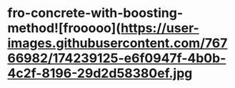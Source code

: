 # fro-concrete-with-boosting-method![frooooo](https://user-images.githubusercontent.com/76766982/174239125-e6f0947f-4b0b-4c2f-8196-29d2d58380ef.jpg
